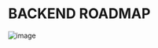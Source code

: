 # BACKEND ROADMAP

![image](https://github.com/akashpant/backendRoadmap/assets/64428395/21abb137-190b-484f-8ef6-5eb7495b1de7)
